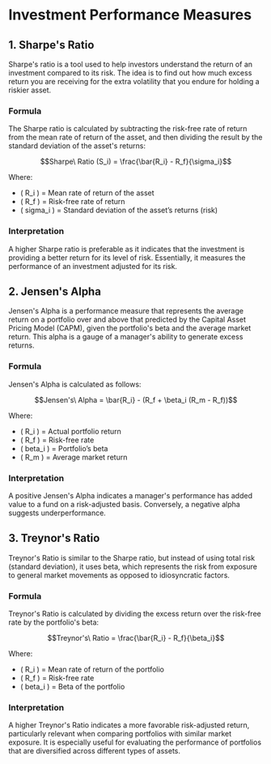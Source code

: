 
# Investment Performance Measures

## 1. Sharpe's Ratio

Sharpe's ratio is a tool used to help investors understand the return of an investment compared to its risk. The idea is to find out how much excess return you are receiving for the extra volatility that you endure for holding a riskier asset.

### Formula

The Sharpe ratio is calculated by subtracting the risk-free rate of return from the mean rate of return of the asset, and then dividing the result by the standard deviation of the asset's returns:

```math
Sharpe\ Ratio (S_i) = \frac{\bar{R_i} - R_f}{\sigma_i}
```

Where:
- \( R_i \) = Mean rate of return of the asset
- \( R_f \) = Risk-free rate of return
- \( sigma_i \) = Standard deviation of the asset’s returns (risk)

### Interpretation

A higher Sharpe ratio is preferable as it indicates that the investment is providing a better return for its level of risk. Essentially, it measures the performance of an investment adjusted for its risk.

## 2. Jensen's Alpha

Jensen's Alpha is a performance measure that represents the average return on a portfolio over and above that predicted by the Capital Asset Pricing Model (CAPM), given the portfolio's beta and the average market return. This alpha is a gauge of a manager's ability to generate excess returns.

### Formula

Jensen's Alpha is calculated as follows:

```math
Jensen's\ Alpha = \bar{R_i} - (R_f + \beta_i (R_m - R_f))
```

Where:
- \( R_i \) = Actual portfolio return
- \( R_f \) = Risk-free rate
- \( beta_i \) = Portfolio’s beta
- \( R_m \) = Average market return

### Interpretation

A positive Jensen's Alpha indicates a manager's performance has added value to a fund on a risk-adjusted basis. Conversely, a negative alpha suggests underperformance.

## 3. Treynor's Ratio

Treynor's Ratio is similar to the Sharpe ratio, but instead of using total risk (standard deviation), it uses beta, which represents the risk from exposure to general market movements as opposed to idiosyncratic factors.

### Formula

Treynor's Ratio is calculated by dividing the excess return over the risk-free rate by the portfolio's beta:

```math
Treynor's\ Ratio = \frac{\bar{R_i} - R_f}{\beta_i}
```

Where:
- \( R_i \) = Mean rate of return of the portfolio
- \( R_f \) = Risk-free rate
- \( beta_i \) = Beta of the portfolio

### Interpretation

A higher Treynor's Ratio indicates a more favorable risk-adjusted return, particularly relevant when comparing portfolios with similar market exposure. It is especially useful for evaluating the performance of portfolios that are diversified across different types of assets.

```
